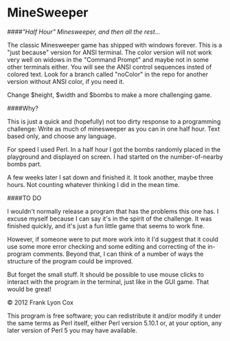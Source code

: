 MineSweeper
===========
                                                                           
####_"Half Hour" Minesweeper, and then all the rest..._
                                                                           
The classic Minesweeper game has shipped with windows forever. This is a 
"just because" version for ANSI terminal. The color version will not work very well
on widows in the "Command Prompt" and maybe not in some other terminals either. You will see 
the ANSI control sequences insted of colored text. Look for a branch called "noColor" in the 
repo for another version without ANSI color, if you need it.

Change $height, $width and $bombs to make a more challenging game. 

                                                                           
####Why?
                                                                           
This is just a quick and (hopefully) not too dirty response to a 
programming challenge: Write as much of minesweeper as you can in one
half hour. Text based only, and choose any language.
                                                                          
For speed I used Perl. In a half hour I got the bombs randomly 
placed in the playground and displayed on screen. I had started on the
number-of-nearby bombs part.
                                                                          
A few weeks later I sat down and finished it. It took another, maybe three 
hours. Not counting whatever thinking I did in the mean time.

####TO DO

I wouldn't normally release a program that has the problems this one has. 
I excuse myself because I can say it's in the spirit of the challenge. It 
was finished quickly, and it's just a fun little game that seems to work fine.

However, if someone were to put more work into it I'd suggest that it could 
use some more error checking and some editing and correcting of the in-program
comments. Beyond that, I can think of a number of ways the structure of the 
program could be improved. 

But forget the small stuff. It should be possible to use mouse clicks to
interact with the program in the terminal, just like in the GUI game. 
That would be great!
                                                                       
&copy; 2012 Frank Lyon Cox

This program is free software; you can redistribute it and/or modify it
under the same terms as Perl itself, either Perl version 5.10.1 or, at 
your option, any later version of Perl 5 you may have available.









